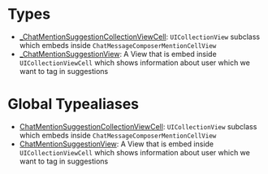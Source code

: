 # Types

  - [\_ChatMentionSuggestionCollectionViewCell](/_ChatMentionSuggestionCollectionViewCell):
    `UICollectionView` subclass which embeds inside `ChatMessageComposerMentionCellView`
  - [\_ChatMentionSuggestionView](/_ChatMentionSuggestionView):
    A View that is embed inside `UICollectionViewCell`  which shows information about user which we want to tag in suggestions

# Global Typealiases

  - [ChatMentionSuggestionCollectionViewCell](/ChatMentionSuggestionCollectionViewCell):
    `UICollectionView` subclass which embeds inside `ChatMessageComposerMentionCellView`
  - [ChatMentionSuggestionView](/ChatMentionSuggestionView):
    A View that is embed inside `UICollectionViewCell`  which shows information about user which we want to tag in suggestions
